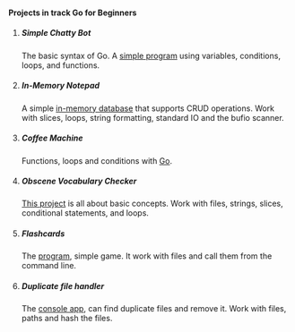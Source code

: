 #### Projects in track Go for Beginners

1. ##### Simple Chatty Bot
      The basic syntax of Go. A [simple program](https://github.com/amoglock/Projects_in_track_Go_for_Beginners/blob/main/Simple_Chatty_Bot/main.go) using variables, conditions, loops, and functions.


2. ##### In-Memory Notepad 
      A simple [in-memory database](https://github.com/amoglock/Projects_in_track_Go_for_Beginners/blob/main/In_Memory_Notepad/main.go) that supports CRUD operations. Work with slices, loops, string formatting, standard IO and the bufio scanner.
      

3. ##### Coffee Machine
      Functions, loops and conditions with [Go](https://github.com/amoglock/Projects_in_track_Go_for_Beginners/blob/main/Coffee_Machine/main.go).
      
      
4. ##### Obscene Vocabulary Checker 
      [This project](https://github.com/amoglock/Projects_in_track_Go_for_Beginners/blob/main/Obscene_Vocabulary_Checker/main.go) is all about basic concepts. Work with files, strings, slices, conditional statements, and loops.


5. ##### Flashcards
      The [program](https://github.com/amoglock/Projects_in_track_Go_for_Beginners/tree/main/Flashcards), simple game.  It work with files and call them from the command line.


6. ##### Duplicate file handler
      The [console app](https://github.com/amoglock/Projects_in_track_Go_for_Beginners/blob/main/Duplicate_file_handler/dfh.go), can find duplicate files and remove it. Work with files, paths and hash the files. 
